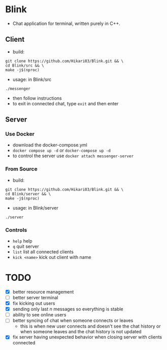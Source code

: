 # Blink
- Chat application for terminal, written purely in C++.

## Client
- build:
```
git clone https://github.com/Hikari03/Blink.git && \
cd Blink/src && \
make -j$(nproc)
```
- usage: in Blink/src
```
./messenger
```
- then follow instructions
- to exit in connected chat, type `exit` and then enter

## Server
### Use Docker
- download the docker-compose.yml
- `docker compose up -d` or `docker-compose up -d`
- to control the server use `docker attach messenger-server`

### From Source
- build:
```
git clone https://github.com/Hikari03/Blink.git && \
cd Blink/server && \
make -j$(nproc)
```
- usage: in Blink/server
```
./server
```


### Controls
- `help` help
- `q` quit server
- `list` list all connected clients
- `kick <name>` kick out client with name

# TODO

- [x] better resource management
- [ ] better server terminal
- [x] fix kicking out users
- [x] sending only last *n* messages so everything is stable
- [ ] ability to see online users
- [ ] better syncing of chat when someone connects or leaves
  - this is when new user connects and doesn't see the chat history
    or when someone leaves and the chat history is not updated
- [x] fix server having unexpected behavior when closing server with clients connected
